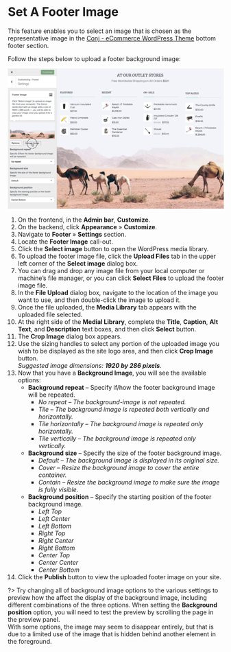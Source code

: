 # Set A Footer Image

This feature enables you to select an image that is chosen as the representative image in the [Conj - eCommerce WordPress Theme](https://themeforest.net/item/conj-ecommerce-wordpress-theme/21935639?ref=mypreview) bottom footer section.

Follow the steps below to upload a footer background image:

![Set A Footer Image](img/set-footer-image.jpg)

1. On the frontend, in the **Admin bar**, **Customize**.
2. On the backend, click **Appearance** » **Customize**.
3. Navigate to **Footer** » **Settings** section.
4. Locate the **Footer Image** call-out.
5. Click the **Select image** button to open the WordPress media library.
6. To upload the footer image file, click the **Upload Files** tab in the upper left corner of the **Select image** dialog box.
7. You can drag and drop any image file from your local computer or machine’s file manager, or you can click **Select Files** to upload the footer image file.
8. In the **File Upload** dialog box, navigate to the location of the image you want to use, and then double-click the image to upload it.
9. Once the file uploaded, the **Media Library** tab appears with the uploaded file selected.
10. At the right side of the **Medial Library**, complete the **Title**, **Caption**, **Alt Text**, and **Description** text boxes, and then click **Select** button.
11. The **Crop Image** dialog box appears.
12. Use the sizing handles to select any portion of the uploaded image you wish to be displayed as the site logo area, and then click **Crop Image** button.<br/>*Suggested image dimensions: **1920 by 286 pixels**.*
13. Now that you have a **Background Image**, you will see the available options:
    * **Background repeat** – Specify if/how the footer background image will be repeated.
      * *No repeat – The background-image is not repeated.*
      * *Tile – The background image is repeated both vertically and horizontally.*
      * *Tile horizontally – The background image is repeated only horizontally.*
      * *Tile vertically – The background image is repeated only vertically.*
    * **Background size** – Specify the size of the footer background image.
      * *Default – The background image is displayed in its original size.*
      * *Cover – Resize the background image to cover the entire container.*
      * *Contain – Resize the background image to make sure the image is fully visible.*
    * **Background position** – Specify the starting position of the footer background image.
      * *Left Top*
      * *Left Center*
      * *Left Bottom*
      * *Right Top*
      * *Right Center*
      * *Right Bottom*
      * *Center Top*
      * *Center Center*
      * *Center Bottom*
14. Click the **Publish** button to view the uploaded footer image on your site.

?> Try changing all of background image options to the various settings to preview how the affect the display of the background image, including different combinations of the three options. When setting the **Background position** option, you will need to test the preview by scrolling the page in the preview panel.<br/>With some options, the image may seem to disappear entirely, but that is due to a limited use of the image that is hidden behind another element in the foreground.
